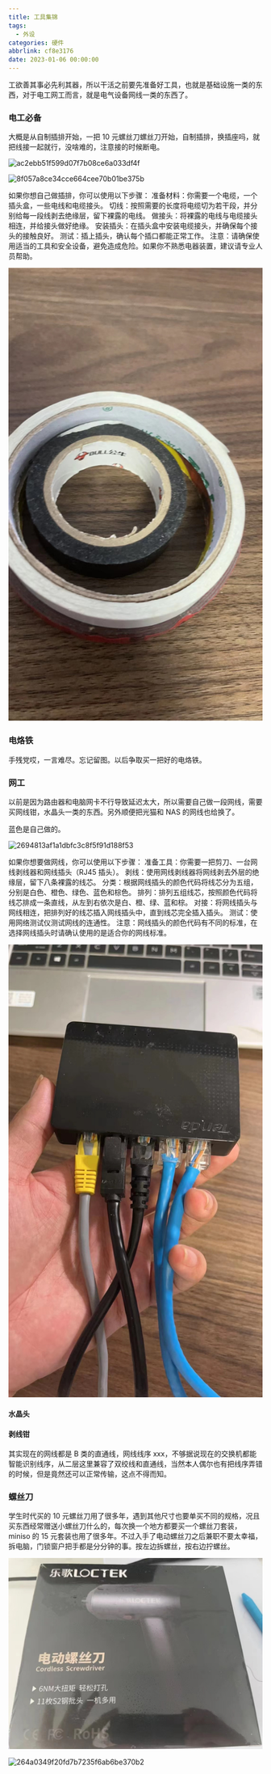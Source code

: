```yaml
---
title: 工具集锦
tags:
  - 外设
categories: 硬件
abbrlink: cf8e3176
date: 2023-01-06 00:00:00
---
```


工欲善其事必先利其器，所以干活之前要先准备好工具，也就是基础设施一类的东西，对于电工网工而言，就是电气设备网线一类的东西了。

### 电工必备

大概是从自制插排开始，一把 10 元螺丝刀螺丝刀开始，自制插排，换插座吗，就把线接一起就行，没啥难的，注意接的时候断电。

![ac2ebb51f599d07f7b08ce6a033df4f](https://raw.githubusercontent.com/Xu-Hardy/image-host/master/ac2ebb51f599d07f7b08ce6a033df4f.jpg)

<!--more-->

![8f057a8ce34cce664cee70b01be375b](https://raw.githubusercontent.com/Xu-Hardy/image-host/master/8f057a8ce34cce664cee70b01be375b.jpg)

如果你想自己做插排，你可以使用以下步骤：
准备材料：你需要一个电缆，一个插头盒，一些电线和电缆接头。
切线：按照需要的长度将电缆切为若干段，并分别给每一段线剥去绝缘层，留下裸露的电线。
做接头：将裸露的电线与电缆接头相连，并给接头做好绝缘。
安装插头：在插头盒中安装电缆接头，并确保每个接头的接触良好。
测试：插上插头，确认每个插口都能正常工作。
注意：请确保使用适当的工具和安全设备，避免造成危险。如果你不熟悉电器装置，建议请专业人员帮助。

![绝缘胶带](https://raw.githubusercontent.com/Xu-Hardy/image-host/master/image-20230209213808831.png)

### 电烙铁

手残党哎，一言难尽。忘记留图。以后争取买一把好的电烙铁。

### 网工

以前是因为路由器和电脑网卡不行导致延迟太大，所以需要自己做一段网线，需要买网线钳，水晶头一类的东西。另外顺便把光猫和 NAS 的网线也给换了。

蓝色是自己做的。

![2694813af1a1dbfc3c8f5f91d188f53](https://raw.githubusercontent.com/Xu-Hardy/image-host/master/2694813af1a1dbfc3c8f5f91d188f53.jpg)

如果你想要做网线，你可以使用以下步骤：
准备工具：你需要一把剪刀、一台网线剥线器和网线插头（RJ45 插头）。
剥线：使用网线剥线器将网线剥去外层的绝缘层，留下八条裸露的线芯。
分类：根据网线插头的颜色代码将线芯分为五组，分别是白色、橙色、绿色、蓝色和棕色。
排列：排列五组线芯，按照颜色代码将线芯排成一条直线，从左到右依次是白、橙、绿、蓝和棕。
对接：将网线插头与网线相连，把排列好的线芯插入网线插头中，直到线芯完全插入插头。
测试：使用网络测试仪测试网线的连通性。
注意：网线插头的颜色代码有不同的标准，在选择网线插头时请确认使用的是适合你的网线标准。

![image-20230209221352329](https://raw.githubusercontent.com/Xu-Hardy/image-host/master/image-20230209221352329.png)

#### 水晶头

#### 剥线钳

其实现在的网线都是 B 类的直通线，网线线序 xxx，不够据说现在的交换机都能智能识别线序，从二层这里兼容了双绞线和直通线，当然本人偶尔也有把线序弄错的时候，但是竟然还可以正常传输，这点不得而知。

### 螺丝刀

学生时代买的 10 元螺丝刀用了很多年，遇到其他尺寸也要单买不同的规格，况且买东西经常赠送小螺丝刀什么的，每次换一个地方都要买一个螺丝刀套装，miniso 的 15 元套装也用了很多年。不过入手了电动螺丝刀之后兼职不要太幸福，拆电脑，门锁窗户把手都是分分钟的事。按左边拆螺丝，按右边拧螺丝。

![乐歌螺丝刀](https://raw.githubusercontent.com/Xu-Hardy/image-host/master/image-20230209213910580.png)

![264a0349f20fd7b7235f6ab6be370b2](https://raw.githubusercontent.com/Xu-Hardy/image-host/master/264a0349f20fd7b7235f6ab6be370b2.jpg)
